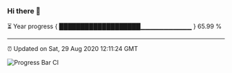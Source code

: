 ### Hi there 👋

⏳ Year progress { ███████████████████▁▁▁▁▁▁▁▁▁▁▁ } 65.99 %

---

⏰ Updated on Sat, 29 Aug 2020 12:11:24 GMT

![Progress Bar CI](https://github.com/liununu/liununu/workflows/Progress%20Bar%20CI/badge.svg)
